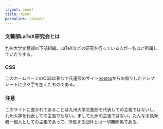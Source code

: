 ```yaml
---
layout: about
title: ABOUT
permalink: /about/
---
```


### 文藝部LaTeX研究会とは
九州大学文藝部の下部組織。LaTeXなどの研究を行っている人が一名ほど所属していたりする。

### CSS
このホームページのCSSは春なす氏運営のサイト[nostos](http://nostos.sakura.ne.jp/template.html)からお借りしたテンプレートに少々手を加えたものである。

### 注意
このサイトに書かれてあることは九州大学文藝部を代表しての主張ではないし、九州大学を代表しての主張でもない。まして九州の主張ではない。たんなる執筆者一個人としての主張であって、所属する団体とは一切無関係である。
